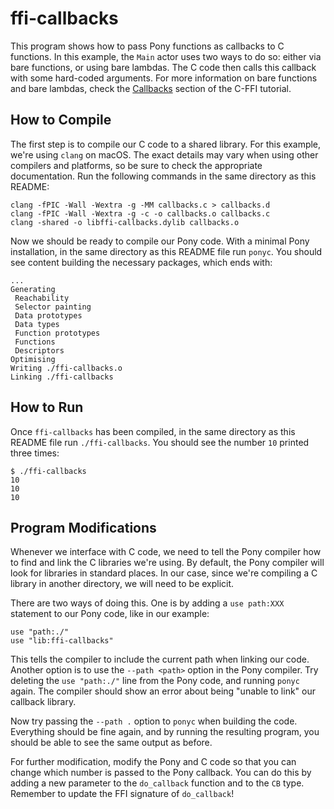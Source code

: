 # ffi-callbacks

This program shows how to pass Pony functions as callbacks to C functions. In this example, the `Main` actor uses two ways to do so: either via bare functions, or using bare lambdas. The C code then calls this callback with some hard-coded arguments. For more information on bare functions and bare lambdas, check the [Callbacks](https://tutorial.ponylang.io/c-ffi/callbacks.html) section of the C-FFI tutorial.

## How to Compile

The first step is to compile our C code to a shared library. For this example, we're using `clang` on macOS. The exact details may vary when using other compilers and platforms, so be sure to check the appropriate documentation. Run the following commands in the same directory as this README:

```console
clang -fPIC -Wall -Wextra -g -MM callbacks.c > callbacks.d
clang -fPIC -Wall -Wextra -g -c -o callbacks.o callbacks.c
clang -shared -o libffi-callbacks.dylib callbacks.o
```

Now we should be ready to compile our Pony code. With a minimal Pony installation, in the same directory as this README file run `ponyc`. You should see content building the necessary packages, which ends with:

```console
...
Generating
 Reachability
 Selector painting
 Data prototypes
 Data types
 Function prototypes
 Functions
 Descriptors
Optimising
Writing ./ffi-callbacks.o
Linking ./ffi-callbacks
```

## How to Run

Once `ffi-callbacks` has been compiled, in the same directory as this README file run `./ffi-callbacks`. You should see the number `10` printed three times:

```console
$ ./ffi-callbacks
10
10
10
```

## Program Modifications

Whenever we interface with C code, we need to tell the Pony compiler how to find and link the C libraries we're using. By default, the Pony compiler will look for libraries in standard places. In our case, since we're compiling a C library in another directory, we will need to be explicit.

There are two ways of doing this. One is by adding a `use path:XXX` statement to our Pony code, like in our example:


```pony
use "path:./"
use "lib:ffi-callbacks"
```

This tells the compiler to include the current path when linking our code. Another option is to use the `--path <path>` option in the Pony compiler. Try deleting the `use "path:./"` line from the Pony code, and running `ponyc` again. The compiler should show an error about being "unable to link" our callback library.

Now try passing the `--path .` option to `ponyc` when building the code. Everything should be fine again, and by running the resulting program, you should be able to see the same output as before.

For further modification, modify the Pony and C code so that you can change which number is passed to the Pony callback. You can do this by adding a new parameter to the `do_callback` function and to the `CB` type. Remember to update the FFI signature of `do_callback`!
